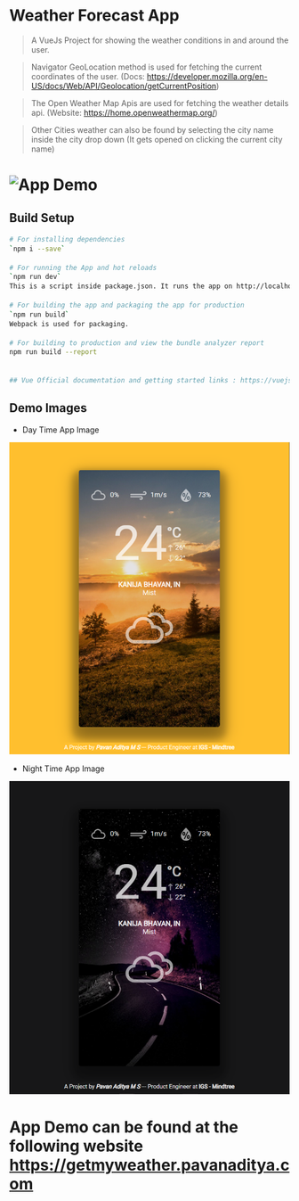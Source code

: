 # Weather Forecast App

> A VueJs Project for showing the weather conditions in and around the user.

> Navigator GeoLocation method is used for fetching the current coordinates of the user. (Docs: https://developer.mozilla.org/en-US/docs/Web/API/Geolocation/getCurrentPosition)

> The Open Weather Map Apis are used for fetching the weather details api. (Website: https://home.openweathermap.org/)

> Other Cities weather can also be found by selecting the city name inside the city drop down (It gets opened on clicking the current city name)

# ![App Demo](https://getmyweather.pavanaditya.com)

## Build Setup

``` bash
# For installing dependencies
`npm i --save`

# For running the App and hot reloads
`npm run dev`
This is a script inside package.json. It runs the app on http://localhost:8080 location

# For building the app and packaging the app for production
`npm run build`
Webpack is used for packaging.

# For building to production and view the bundle analyzer report
npm run build --report


## Vue Official documentation and getting started links : https://vuejs.org/ and https://vuejs.org/v2/guide/
```
## Demo Images

* Day Time App Image

![Day-Image](src/assets/images/day-app-image.PNG)


* Night Time App Image

![Night-Image](src/assets/images/night-app-image.PNG)

# App Demo can be found at the following website https://getmyweather.pavanaditya.com
